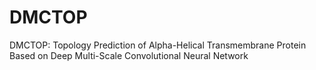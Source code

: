 # DMCTOP
DMCTOP: Topology Prediction of Alpha-Helical Transmembrane Protein Based on Deep Multi-Scale Convolutional Neural Network
